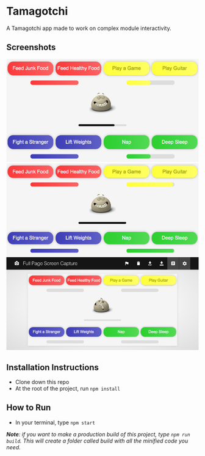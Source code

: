 # Tamagotchi
A Tamagotchi app made to work on complex module interactivity.

## Screenshots
![image of tamagotchi website](https://raw.githubusercontent.com/bobbybaxter/tamagotchi/master/src/assets/images/screenshot1.png)
![image of tamagotchi website](https://raw.githubusercontent.com/bobbybaxter/tamagotchi/master/src/assets/images/screenshot2.png)
![image of tamagotchi website](https://raw.githubusercontent.com/bobbybaxter/tamagotchi/master/src/assets/images/screenshot3.png)

## Installation Instructions
- Clone down this repo
- At the root of the project, run `npm install`

## How to Run
- In your terminal, type `npm start`

***Note**: if you want to make a production build of this project, type `npm run build`.  This will create a folder called build with all the minified code you need.*